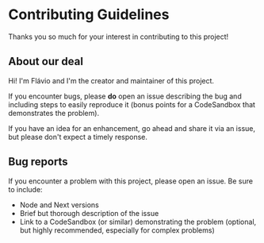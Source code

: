 # Contributing Guidelines

Thanks you so much for your interest in contributing to this project!

## About our deal

Hi! I'm Flávio and I'm the creator and maintainer of this project.

If you encounter bugs, please **do** open an issue describing the bug and including steps to easily reproduce it (bonus points for a CodeSandbox that demonstrates the problem).

If you have an idea for an enhancement, go ahead and share it via an issue, but please don't expect a timely response.

## Bug reports

If you encounter a problem with this project, please open an issue. Be sure to include:

- Node and Next versions
- Brief but thorough description of the issue
- Link to a CodeSandbox (or similar) demonstrating the problem (optional, but highly recommended, especially for complex problems)